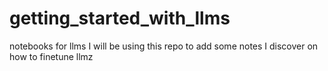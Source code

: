 # getting_started_with_llms
notebooks for llms
I will be using this repo to add some notes I discover on how to finetune llmz
